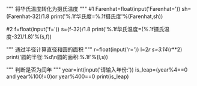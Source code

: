 """
将华氏温度转化为摄氏温度
"""
#1
Farenhat=float(input('Farenhat='))
sh=(Farenhat-32)/1.8
print('%.1f华氏度=%.1f摄氏度'%(Farenhat,sh))

#2
f=float(input('f='))
s=(f-32)/1.8
print('%.1f华氏温度=(%.1f摄氏温度-32)/1.8)'%(s,f))

"""
通过半径计算直径和圆的面积
"""
r=float(input('r='))
l=2*r
s=3.14*(r**2)
print('圆的半径:%d\n圆的面积:%.1f'%(l,s))

"""
判断是否为闰年
"""
year=int(input('请输入年份:'))
is_leap=(year%4==0 and year%100!=0)or year%400==0
print(is_leap)
